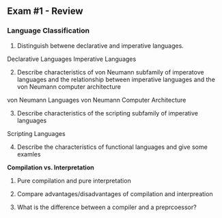 ## Exam #1 - Review

### Language Classification
1. Distinguish betwene declarative and imperative languages.

Declarative Languages
Imperative Languages

2. Describe characteristics of von Neumann subfamily of imperatove languages and the relationship between imperative languages and the von Neumann computer architecture

von Neumann Languages
von Neumann Computer Architecture

3. Describe characteristics of the scripting subfamily of imperative languages

Scripting Languages

4. Describe the characteristics of functional languages and give some examles

**Compilation vs. Interpretation**
1. Pure compilation and pure interpretation


2. Compare advantages/disadvantages of compilation and interpreation

3. What is the difference between a compiler and a preprcoessor?